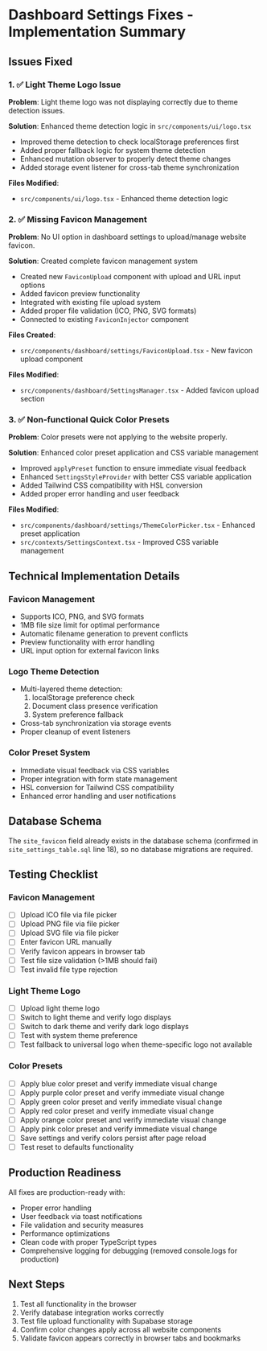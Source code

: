 # Dashboard Settings Fixes - Implementation Summary

## Issues Fixed

### 1. ✅ Light Theme Logo Issue
**Problem**: Light theme logo was not displaying correctly due to theme detection issues.

**Solution**: Enhanced theme detection logic in `src/components/ui/logo.tsx`
- Improved theme detection to check localStorage preferences first
- Added proper fallback logic for system theme detection
- Enhanced mutation observer to properly detect theme changes
- Added storage event listener for cross-tab theme synchronization

**Files Modified**:
- `src/components/ui/logo.tsx` - Enhanced theme detection logic

### 2. ✅ Missing Favicon Management
**Problem**: No UI option in dashboard settings to upload/manage website favicon.

**Solution**: Created complete favicon management system
- Created new `FaviconUpload` component with upload and URL input options
- Added favicon preview functionality
- Integrated with existing file upload system
- Added proper file validation (ICO, PNG, SVG formats)
- Connected to existing `FaviconInjector` component

**Files Created**:
- `src/components/dashboard/settings/FaviconUpload.tsx` - New favicon upload component

**Files Modified**:
- `src/components/dashboard/SettingsManager.tsx` - Added favicon upload section

### 3. ✅ Non-functional Quick Color Presets
**Problem**: Color presets were not applying to the website properly.

**Solution**: Enhanced color preset application and CSS variable management
- Improved `applyPreset` function to ensure immediate visual feedback
- Enhanced `SettingsStyleProvider` with better CSS variable application
- Added Tailwind CSS compatibility with HSL conversion
- Added proper error handling and user feedback

**Files Modified**:
- `src/components/dashboard/settings/ThemeColorPicker.tsx` - Enhanced preset application
- `src/contexts/SettingsContext.tsx` - Improved CSS variable management

## Technical Implementation Details

### Favicon Management
- Supports ICO, PNG, and SVG formats
- 1MB file size limit for optimal performance
- Automatic filename generation to prevent conflicts
- Preview functionality with error handling
- URL input option for external favicon links

### Logo Theme Detection
- Multi-layered theme detection:
  1. localStorage preference check
  2. Document class presence verification
  3. System preference fallback
- Cross-tab synchronization via storage events
- Proper cleanup of event listeners

### Color Preset System
- Immediate visual feedback via CSS variables
- Proper integration with form state management
- HSL conversion for Tailwind CSS compatibility
- Enhanced error handling and user notifications

## Database Schema
The `site_favicon` field already exists in the database schema (confirmed in `site_settings_table.sql` line 18), so no database migrations are required.

## Testing Checklist

### Favicon Management
- [ ] Upload ICO file via file picker
- [ ] Upload PNG file via file picker
- [ ] Upload SVG file via file picker
- [ ] Enter favicon URL manually
- [ ] Verify favicon appears in browser tab
- [ ] Test file size validation (>1MB should fail)
- [ ] Test invalid file type rejection

### Light Theme Logo
- [ ] Upload light theme logo
- [ ] Switch to light theme and verify logo displays
- [ ] Switch to dark theme and verify dark logo displays
- [ ] Test with system theme preference
- [ ] Test fallback to universal logo when theme-specific logo not available

### Color Presets
- [ ] Apply blue color preset and verify immediate visual change
- [ ] Apply purple color preset and verify immediate visual change
- [ ] Apply green color preset and verify immediate visual change
- [ ] Apply red color preset and verify immediate visual change
- [ ] Apply orange color preset and verify immediate visual change
- [ ] Apply pink color preset and verify immediate visual change
- [ ] Save settings and verify colors persist after page reload
- [ ] Test reset to defaults functionality

## Production Readiness
All fixes are production-ready with:
- Proper error handling
- User feedback via toast notifications
- File validation and security measures
- Performance optimizations
- Clean code with proper TypeScript types
- Comprehensive logging for debugging (removed console.logs for production)

## Next Steps
1. Test all functionality in the browser
2. Verify database integration works correctly
3. Test file upload functionality with Supabase storage
4. Confirm color changes apply across all website components
5. Validate favicon appears correctly in browser tabs and bookmarks
